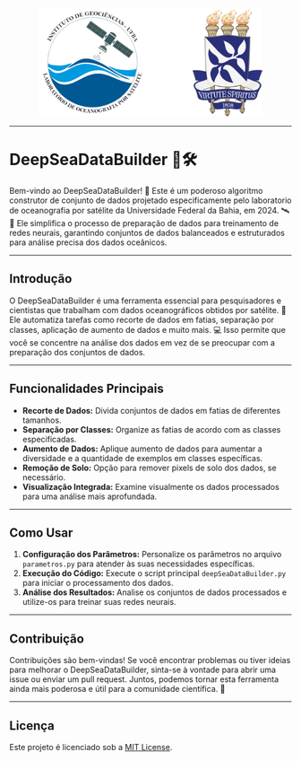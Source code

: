 <p align="center">
  <img src="assets/logo.png" alt="DeepSeaDataBuilder Logo" width="400">
</p>

---

# DeepSeaDataBuilder 🌊🛠️

Bem-vindo ao DeepSeaDataBuilder! 🎉 Este é um poderoso algoritmo construtor de conjunto de dados projetado especificamente pelo laboratorio de oceanografia por satélite da Universidade Federal da Bahia, em 2024. 🛰️🌊 Ele simplifica o processo de preparação de dados para treinamento de redes neurais, garantindo conjuntos de dados balanceados e estruturados para análise precisa dos dados oceânicos.

---

## Introdução

O DeepSeaDataBuilder é uma ferramenta essencial para pesquisadores e cientistas que trabalham com dados oceanográficos obtidos por satélite. 🚀 Ele automatiza tarefas como recorte de dados em fatias, separação por classes, aplicação de aumento de dados e muito mais. 💻 Isso permite que você se concentre na análise dos dados em vez de se preocupar com a preparação dos conjuntos de dados.

---

## Funcionalidades Principais

- **Recorte de Dados:** Divida conjuntos de dados em fatias de diferentes tamanhos.
- **Separação por Classes:** Organize as fatias de acordo com as classes especificadas.
- **Aumento de Dados:** Aplique aumento de dados para aumentar a diversidade e a quantidade de exemplos em classes específicas.
- **Remoção de Solo:** Opção para remover pixels de solo dos dados, se necessário.
- **Visualização Integrada:** Examine visualmente os dados processados para uma análise mais aprofundada.

---

## Como Usar

1. **Configuração dos Parâmetros:** Personalize os parâmetros no arquivo `parametros.py` para atender às suas necessidades específicas.
2. **Execução do Código:** Execute o script principal `deepSeaDataBuilder.py` para iniciar o processamento dos dados.
3. **Análise dos Resultados:** Analise os conjuntos de dados processados e utilize-os para treinar suas redes neurais.

---

## Contribuição

Contribuições são bem-vindas! Se você encontrar problemas ou tiver ideias para melhorar o DeepSeaDataBuilder, sinta-se à vontade para abrir uma issue ou enviar um pull request. Juntos, podemos tornar esta ferramenta ainda mais poderosa e útil para a comunidade científica. 🌟

---

## Licença

Este projeto é licenciado sob a [MIT License](LICENSE).
